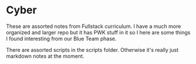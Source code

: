# Cyber

These are assorted notes from Fullstack curriculum. I have a much more organized and larger repo but it has PWK stuff in it so I here are some things I found interesting from our Blue Team phase.

There are assorted scripts in the scripts folder. Otherwise it's really just markdown notes at the moment.

